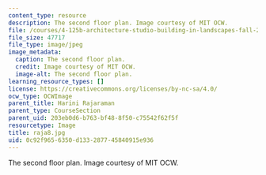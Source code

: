 ```yaml
---
content_type: resource
description: The second floor plan. Image courtesy of MIT OCW.
file: /courses/4-125b-architecture-studio-building-in-landscapes-fall-2005/0c92f9656350d133287745840915e936_raja8.jpg
file_size: 47717
file_type: image/jpeg
image_metadata:
  caption: The second floor plan.
  credit: Image courtesy of MIT OCW.
  image-alt: The second floor plan.
learning_resource_types: []
license: https://creativecommons.org/licenses/by-nc-sa/4.0/
ocw_type: OCWImage
parent_title: Harini Rajaraman
parent_type: CourseSection
parent_uid: 203eb0d6-b763-bf48-8f50-c75542f62f5f
resourcetype: Image
title: raja8.jpg
uid: 0c92f965-6350-d133-2877-45840915e936
---
```

The second floor plan. Image courtesy of MIT OCW.